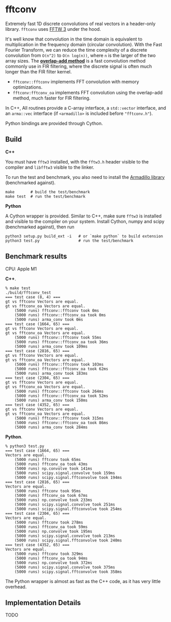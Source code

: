 # fftconv

Extremely fast 1D discrete convolutions of real vectors in a header-only library. `fftconv` uses [FFTW 3](http://www.fftw.org/) under the hood.

It's well know that convolution in the time domain is equivalent to multiplication in the frequency domain (circular convolution). With the Fast Fourier Transform, we can reduce the time complexity of a discrete convolution from `O(n^2)` to `O(n log(n))`, where `n` is the larger of the two array sizes. The **[overlap-add method](https://en.wikipedia.org/wiki/Overlap%E2%80%93add_method)** is a fast convolution method commonly use in FIR filtering, where the discrete signal is often much longer than the FIR filter kernel.

* `fftconv::fftconv` implements FFT convolution with memory optimizations.
* `fftconv:fftconv_oa` implements FFT convolution using the overlap-add method, much faster for FIR filtering.

In C++, All routines provide a C-array interface, a `std::vector` interface, and an `arma::vec` interface (if `<armadillo>` is included before `"fftconv.h"`).

Python bindings are provided through Cython.

## Build

**C++**

You must have `fftw3` installed, with the `fftw3.h` header visible to the compiler and `libfftw3` visible to the linker.

To run the test and benchmark, you also need to install the [Armadillo library](http://arma.sourceforge.net/) (benchmarked against).

```
make       # build the test/benchmark
make test  # run the test/benchmark
```

**Python**

A Cython wrapper is provided. Similar to C++, make sure `fftw3` is installed and visible to the compiler on your system. Install Cython, numpy and scipy (benchmarked against), then run 

```
python3 setup.py build_ext -i   # or `make python` to build extension
python3 test.py                 # run the test/benchmark
```

## Benchmark results

CPU: Apple M1

**C++**.

```
% make test
./build/fftconv_test
=== test case (8, 4) ===
gt vs fftconv Vectors are equal.
gt vs fftconv_oa Vectors are equal.
    (5000 runs) fftconv::fftconv took 0ms
    (5000 runs) fftconv::fftconv_oa took 0ms
    (5000 runs) arma_conv took 0ms
=== test case (1664, 65) ===
gt vs fftconv Vectors are equal.
gt vs fftconv_oa Vectors are equal.
    (5000 runs) fftconv::fftconv took 55ms
    (5000 runs) fftconv::fftconv_oa took 36ms
    (5000 runs) arma_conv took 109ms
=== test case (2816, 65) ===
gt vs fftconv Vectors are equal.
gt vs fftconv_oa Vectors are equal.
    (5000 runs) fftconv::fftconv took 103ms
    (5000 runs) fftconv::fftconv_oa took 62ms
    (5000 runs) arma_conv took 183ms
=== test case (2304, 65) ===
gt vs fftconv Vectors are equal.
gt vs fftconv_oa Vectors are equal.
    (5000 runs) fftconv::fftconv took 264ms
    (5000 runs) fftconv::fftconv_oa took 52ms
    (5000 runs) arma_conv took 150ms
=== test case (4352, 65) ===
gt vs fftconv Vectors are equal.
gt vs fftconv_oa Vectors are equal.
    (5000 runs) fftconv::fftconv took 315ms
    (5000 runs) fftconv::fftconv_oa took 86ms
    (5000 runs) arma_conv took 284ms
```

**Python**.

```
% python3 test.py
=== test case (1664, 65) ===
Vectors are equal.
    (5000 runs) fftconv took 65ms
    (5000 runs) fftconv_oa took 43ms
    (5000 runs) np.convolve took 141ms
    (5000 runs) scipy.signal.convolve took 159ms
    (5000 runs) scipy.signal.fftconvolve took 194ms
=== test case (2816, 65) ===
Vectors are equal.
    (5000 runs) fftconv took 95ms
    (5000 runs) fftconv_oa took 67ms
    (5000 runs) np.convolve took 233ms
    (5000 runs) scipy.signal.convolve took 251ms
    (5000 runs) scipy.signal.fftconvolve took 254ms
=== test case (2304, 65) ===
Vectors are equal.
    (5000 runs) fftconv took 278ms
    (5000 runs) fftconv_oa took 59ms
    (5000 runs) np.convolve took 195ms
    (5000 runs) scipy.signal.convolve took 213ms
    (5000 runs) scipy.signal.fftconvolve took 240ms
=== test case (4352, 65) ===
Vectors are equal.
    (5000 runs) fftconv took 329ms
    (5000 runs) fftconv_oa took 94ms
    (5000 runs) np.convolve took 372ms
    (5000 runs) scipy.signal.convolve took 375ms
    (5000 runs) scipy.signal.fftconvolve took 358ms
```

The Python wrapper is almost as fast as the C++ code, as it has very little overhead.

## Implementation Details

TODO
